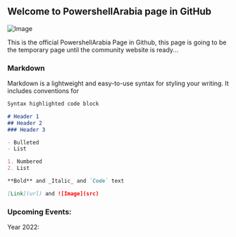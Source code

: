 ## Welcome to PowershellArabia page in GitHub

![Image](https://yt3.ggpht.com/ytc/AKedOLTvNoNQsZhe84Re_Ac4TWxXL-N0BhOQqjoFKC1g=s600-c-k-c0x00ffffff-no-rj-rp-mo)


This is the official PowershellArabia Page in Github, this page is going to be the temporary page until the community website is ready...

### Markdown

Markdown is a lightweight and easy-to-use syntax for styling your writing. It includes conventions for

```markdown
Syntax highlighted code block

# Header 1
## Header 2
### Header 3

- Bulleted
- List

1. Numbered
2. List

**Bold** and _Italic_ and `Code` text

[Link](url) and ![Image](src)
```

### Upcoming Events:
Year 2022:
```

```
